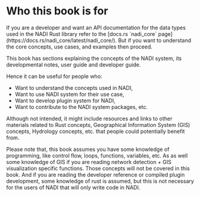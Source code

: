 # Who this book is for

<div class="warning">
If you are a developer and want an API documentation for the data types used in the NADI Rust library refer to the [docs.rs `nadi_core` page](https://docs.rs/nadi_core/latest/nadi_core/). But if you want to understand the core concepts, use cases, and examples then proceed.
</div>

This book has sections explaining the concepts of the NADI system, its developmental notes, user guide and developer guide.

Hence it can be useful for people who:
- Want to understand the concepts used in NADI,
- Want to use NADI system for their use case,
- Want to develop plugin system for NADI,
- Want to contribute to the NADI system packages, etc.

Although not intended, it might include resources and links to other materials related to Rust concepts, Geographical Information System (GIS) concepts, Hydrology concepts, etc. that people could potentially benefit from.

Please note that, this book assumes you have some knowledge of programming, like control flow, loops, functions, variables, etc. As as well some knowledge of GIS if you are reading network detection + GIS visualization specific functions. Those concepts will not be covered in this book. And if you are reading the developer reference or compiled plugin development, some knowledge of rust is assumed, but this is not necessary for the users of NADI that will only write code in NADI.
